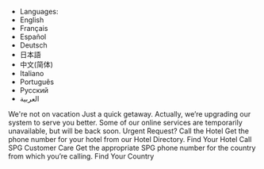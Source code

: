*   Languages:
*   English
*   Français
*   Español
*   Deutsch
*   日本語
*   中文(简体)
*   Italiano
*   Português
*   Русский
*   العربية

We're not on vacation Just a quick getaway. Actually, we’re upgrading our system to serve you better. Some of our online services are temporarily unavailable, but will be back soon. Urgent Request? Call the Hotel Get the phone number for your hotel from our Hotel Directory. Find Your Hotel Call SPG Customer Care Get the appropriate SPG phone number for the country from which you’re calling. Find Your Country
